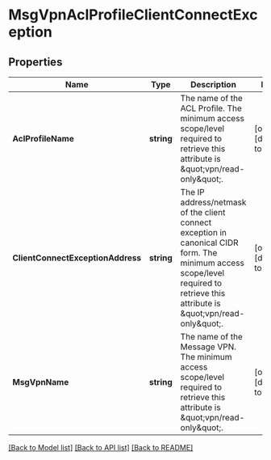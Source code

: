 # MsgVpnAclProfileClientConnectException

## Properties
Name | Type | Description | Notes
------------ | ------------- | ------------- | -------------
**AclProfileName** | **string** | The name of the ACL Profile.  The minimum access scope/level required to retrieve this attribute is \&quot;vpn/read-only\&quot;. | [optional] [default to null]
**ClientConnectExceptionAddress** | **string** | The IP address/netmask of the client connect exception in canonical CIDR form.  The minimum access scope/level required to retrieve this attribute is \&quot;vpn/read-only\&quot;. | [optional] [default to null]
**MsgVpnName** | **string** | The name of the Message VPN.  The minimum access scope/level required to retrieve this attribute is \&quot;vpn/read-only\&quot;. | [optional] [default to null]

[[Back to Model list]](../README.md#documentation-for-models) [[Back to API list]](../README.md#documentation-for-api-endpoints) [[Back to README]](../README.md)


